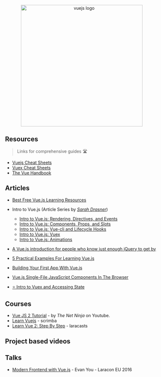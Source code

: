 <p align="center">
  <img width="400" src="https://upload.wikimedia.org/wikipedia/commons/5/53/Vue.js_Logo.svg"  alt="vuejs logo">
</p>

## Resources
> Links for comprehensive guides 🛣

- [Vuejs Cheat Sheets](https://vuejs-tips.github.io/cheatsheet/)
- [Vuex Cheat Sheets](https://vuejs-tips.github.io/vuex-cheatsheet/)
- [The Vue Handbook](https://www.freecodecamp.org/news/the-vue-handbook-a-thorough-introduction-to-vue-js-1e86835d8446/)

## Articles

- [Best Free Vue.js Learning Resources](http://whatpixel.com/vuejs-learning-resources/)

- Intro to Vue.js (Article Series by _[Sarah Drasner](https://twitter.com/sarah_edo)_)

  * [Intro to Vue.js: Rendering, Directives, and Events](https://css-tricks.com/intro-to-vue-1-rendering-directives-events/)
  * [Intro to Vue.js: Components, Props, and Slots](https://css-tricks.com/intro-to-vue-2-components-props-slots/)
  * [Intro to Vue.js: Vue-cli and Lifecycle Hooks](https://css-tricks.com/intro-to-vue-3-vue-cli-lifecycle-hooks/)
  * [Intro to Vue.js: Vuex](https://css-tricks.com/intro-to-vue-4-vuex/)
  * [Intro to Vue.js: Animations](https://css-tricks.com/intro-to-vue-5-animations/)

- [A Vue.js introduction for people who know just enough jQuery to get by](https://www.freecodecamp.org/news/vue-js-introduction-for-people-who-know-just-enough-jquery-to-get-by-eab5aa193d77/)
- [5 Practical Examples For Learning Vue.js](https://tutorialzine.com/2016/03/5-practical-examples-for-learning-vue-js)
- [Building Your First App With Vue.js](https://tutorialzine.com/2016/08/building-your-first-app-with-vue-js)
- [Vue.js Single-File JavaScript Components In The Browser](https://vuejsdevelopers.com/2017/09/24/vue-js-single-file-javascript-components/?utm_source=linkedin-page-vjd&utm_medium=post&utm_campaign=sjc)
- [⭐️ Intro to Vuex and Accessing State](https://medium.com/vue-mastery/vuex-intro-tutorial-course-38ca0bca7ef4)


## Courses

- [Vue JS 2 Tutorial](https://www.youtube.com/playlist?list=PL4cUxeGkcC9gQcYgjhBoeQH7wiAyZNrYa) - by _The Net Ninja_ on Youtube.
- [Learn Vuejs](https://scrimba.com/g/glearnvue) - scrimba
- [Learn Vue 2: Step By Step](https://laracasts.com/series/learn-vue-2-step-by-step) - laracasts

## Project based videos


## Talks
- [Modern Frontend with Vue.js](https://www.youtube.com/watch?v=D_z-RAweP1k) - Evan You - Laracon EU 2016


